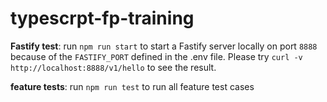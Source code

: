 # typescrpt-fp-training

**Fastify test**: run `npm run start` to start a Fastify server locally on port `8888` because of the `FASTIFY_PORT` defined in the .env file. Please try `curl -v http://localhost:8888/v1/hello` to see the result.

**feature tests**: run `npm run test` to run all feature test cases
